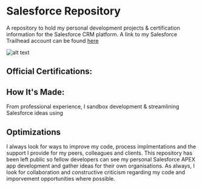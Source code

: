 # Salesforce Repository

A repository to hold my personal development projects & certification information for the Salesforce CRM platform. A link to my Salesforce Trailhead account can be found <a target="_blank" href="https://trailblazer.me/id/dunn0139">here</a>


![alt text](https://github.com/Pyr1te/CRM-Development-Salesforce/blob/main/Trailhead.jpg?raw=true)
      

## Official Certifications:



## How It's Made:

From professional experience, I sandbox development & streamlining Salesforce ideas using   

## Optimizations

I always look for ways to improve my code, process implmentations and the support I provide for my peers, colleagues and clients. This repository has been left public so fellow developers can see my personal Salesforce APEX app development and gather ideas for their own organisations. As always, I look for collaboration and constructive criticism regarding my code and imporvement opportunities where possible.
